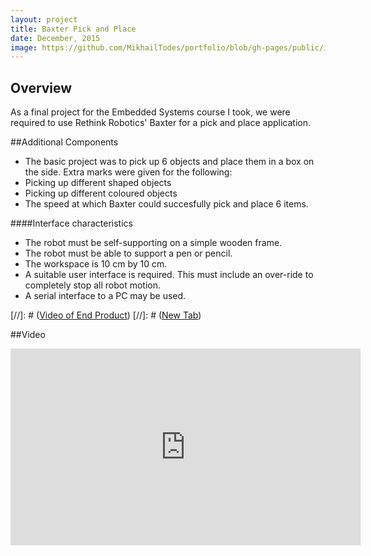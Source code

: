 ```yaml
---
layout: project
title: Baxter Pick and Place
date: December, 2015
image: https://github.com/MikhailTodes/portfolio/blob/gh-pages/public/images/baxter_final_pose.png?raw=true
---
```


## Overview
As a final project for the Embedded Systems course I took, we were required to use Rethink Robotics' Baxter for a pick and place application.

##Additional Components
* The basic project was to pick up 6 objects and place them in a box on the side. Extra marks were given for the following:
* Picking up different shaped objects
* Picking up different coloured objects
* The speed at which Baxter could succesfully pick and place 6 items.


####Interface characteristics

* The robot must be self-supporting on a simple wooden frame.
* The robot must be able to support a pen or pencil.
* The workspace is 10 cm by 10 cm.
* A suitable user interface is required. This must include an over-ride to completely stop
all robot motion.
* A serial interface to a PC may be used.


[//]: # ([Video of End Product](https://www.youtube.com/watch?v=Uo60e5Leo50))
[//]: # (<a href="https://www.youtube.com/watch?v=Uo60e5Leo50" target="_blank">New Tab</a>)

##Video
<iframe width="560" height="315" src="https://www.youtube.com/watch?v=Uo60e5Leo50" frameborder="0" allowfullscreen></iframe>
